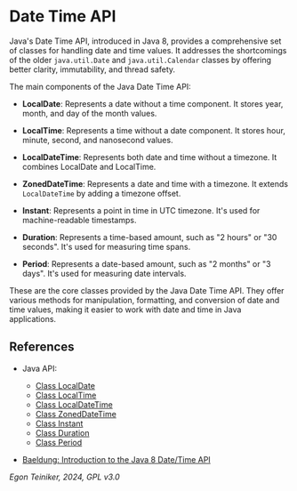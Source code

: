 # Date Time API

Java's Date Time API, introduced in Java 8, provides a comprehensive 
set of classes for handling date and time values. 
It addresses the shortcomings of the older `java.util.Date` and 
`java.util.Calendar` classes by offering better clarity, immutability, 
and thread safety.

The main components of the Java Date Time API:

* **LocalDate**: Represents a date without a time component. 
    It stores year, month, and day of the month values.

* **LocalTime**: Represents a time without a date component. 
    It stores hour, minute, second, and nanosecond values.

* **LocalDateTime**: Represents both date and time without a timezone. 
    It combines LocalDate and LocalTime. 

* **ZonedDateTime**: Represents a date and time with a timezone. 
    It extends `LocalDateTime` by adding a timezone offset.

* **Instant**: Represents a point in time in UTC timezone. 
    It's used for machine-readable timestamps. 

* **Duration**: Represents a time-based amount, such as 
    "2 hours" or "30 seconds". 
    It's used for measuring time spans.

* **Period**: Represents a date-based amount, such as 
    "2 months" or "3 days". 
    It's used for measuring date intervals.

These are the core classes provided by the Java Date Time API. 
They offer various methods for manipulation, formatting, and 
conversion of date and time values, making it easier to work 
with date and time in Java applications.


## References

* Java API: 
    * [Class LocalDate](https://docs.oracle.com/en/java/javase/21/docs/api/java.base/java/time/LocalDate.html)
    * [Class LocalTime](https://docs.oracle.com/en/java/javase/21/docs/api/java.base/java/time/LocalTime.html)
    * [Class LocalDateTime](https://docs.oracle.com/en/java/javase/21/docs/api/java.base/java/time/LocalDateTime.html)
    * [Class ZonedDateTime](https://docs.oracle.com/en/java/javase/21/docs/api/java.base/java/time/ZonedDateTime.html)
    * [Class Instant](https://docs.oracle.com/en/java/javase/21/docs/api/java.base/java/time/Instant.html)
    * [Class Duration](https://docs.oracle.com/en/java/javase/21/docs/api/java.base/java/time/Duration.html)
    * [Class Period](https://docs.oracle.com/en/java/javase/21/docs/api/java.base/java/time/Period.html)

* [Baeldung: Introduction to the Java 8 Date/Time API](https://www.baeldung.com/java-8-date-time-intro)

*Egon Teiniker, 2024, GPL v3.0*